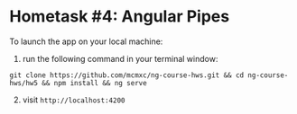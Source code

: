 # Hometask #4: Angular Pipes

To launch the app on your local machine:
1. run the following command in your terminal window:

`git clone https://github.com/mcmxc/ng-course-hws.git && cd ng-course-hws/hw5 && npm install && ng serve`

2. visit `http://localhost:4200`
